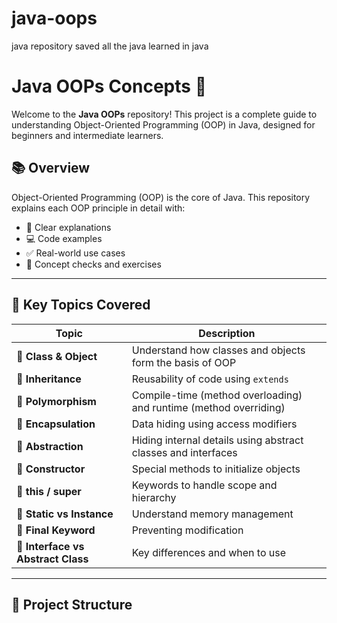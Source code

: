 # java-oops
java repository saved all the java learned in java
# Java OOPs Concepts 🚀

Welcome to the **Java OOPs** repository! This project is a complete guide to understanding Object-Oriented Programming (OOP) in Java, designed for beginners and intermediate learners.

## 📚 Overview

Object-Oriented Programming (OOP) is the core of Java. This repository explains each OOP principle in detail with:

- 📘 Clear explanations  
- 💻 Code examples  
- ✅ Real-world use cases  
- 🧠 Concept checks and exercises

---

## 🔑 Key Topics Covered

| Topic | Description |
|-------|-------------|
| 🔹 **Class & Object** | Understand how classes and objects form the basis of OOP |
| 🔹 **Inheritance** | Reusability of code using `extends` |
| 🔹 **Polymorphism** | Compile-time (method overloading) and runtime (method overriding) |
| 🔹 **Encapsulation** | Data hiding using access modifiers |
| 🔹 **Abstraction** | Hiding internal details using abstract classes and interfaces |
| 🔹 **Constructor** | Special methods to initialize objects |
| 🔹 **this / super** | Keywords to handle scope and hierarchy |
| 🔹 **Static vs Instance** | Understand memory management |
| 🔹 **Final Keyword** | Preventing modification |
| 🔹 **Interface vs Abstract Class** | Key differences and when to use |

---

## 📂 Project Structure

